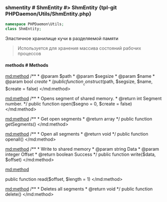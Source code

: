 ### shmentity # ShmEntity #> ShmEntity {tpl-git PHPDaemon/Utils/ShmEntity.php}

```php
namespace PHPDaemon\Utils;
class ShmEntity;
```

Эластичное хранилище кучи в разделяемой памяти

> Используется для хранения массива состояний рабочих процессов

<!-- include-namespace path="\PHPDaemon\Utils\ShmEntity" commit="0b7ce904ceaa4d3e97ffeb23aebbffc0ee7579b3" level="" access="" -->
#### methods # Methods

<md:method>
/**
	 * @param $path
	 * @param $segsize
	 * @param $name
	 * @param bool $create
	 */
public function __construct($path, $segsize, $name, $create = false)
</md:method>

<md:method>
/**
	 * Opens segment of shared memory.
	 * @return int Segment number.
	 */
public function open($segno = 0, $create = false)
</md:method>

<md:method>
/**
	 * Get open segments
	 * @return array
	 */
public function getSegments()
</md:method>

<md:method>
/**
	 * Open all segments
	 * @return void
	 */
public function openall()
</md:method>

<md:method>
/**
	 * Write to shared memory
	 * @param string  Data
	 * @param integer Offset
	 * @return boolean Success
	 */
public function write($data, $offset)
</md:method>

<md:method>

public function read($offset, $length = 1)
</md:method>

<md:method>
/**
	 * Deletes all segments
	 * @return void
	 */
public function delete()
</md:method>


<!--/ include-namespace -->

